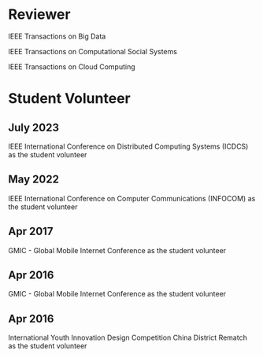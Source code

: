 # Reviewer
IEEE Transactions on Big Data   
 
IEEE Transactions on Computational Social Systems   

IEEE Transactions on Cloud Computing    

# Student Volunteer
## July 2023   
IEEE International Conference on Distributed Computing Systems (ICDCS) as the student volunteer

## May 2022   
IEEE International Conference on Computer Communications (INFOCOM) as the student volunteer

## Apr 2017   
GMIC - Global Mobile Internet Conference as the student volunteer

## Apr 2016  
GMIC - Global Mobile Internet Conference as the student volunteer
 
## Apr 2016   
International Youth Innovation Design Competition China District Rematch as the student volunteer



